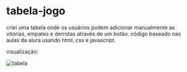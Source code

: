 # tabela-jogo

criei uma tabela onde os usuários podem adicionar manualmente as vitorias, empates e derrotas através de um botão. código baseado nas aulas da alura usando html, css e javascript.


visualização:


![tabela](https://user-images.githubusercontent.com/102560281/204645011-a2b88164-6ce2-435e-af43-110f5f17c210.JPG)

